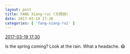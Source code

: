 ```yaml
---
layout: post
title: FANG Xiang-rui (方翔锐)
date: 2017-03-19 17:30
categories: [ 'fang-xiang-rui' ]
---
```


<div class="weibo-info">
  <a href="http://weibo.com/6117583008/EAwYxfGS5">2017-03-19 17:30</a>
</div>

Is the spring coming? Look at the rain. What a headache. :mask:
